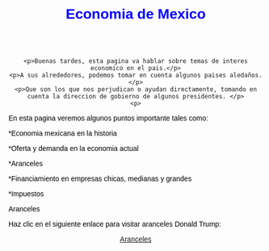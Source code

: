 <html lang="es">
<head>
    <title>Mi Primera Página Web</title>
    <style>
        body {
            background: linear-gradient(#e3e4e5);
            font-family: Arial, sans-serif;
            text-align: center;
            padding: 50px;
        }
        h1 {
            color: blue;
            margin-bottom: 70px;
        }
        p {
           text-align: left;
            color: #000000;
           }
    </style>
</head>
<body>
    <h1> Economia de Mexico </h1>

    <p>Buenas tardes, esta pagina va hablar sobre temas de interes economico en el pais.</p>
    <p>A sus alrededores, podemos tomar en cuenta algunos paises aledaños.</p>
    <p>Que son los que nos perjudican o ayudan directamente, tomando en cuenta la direccion de gobierno de algunos presidentes. </p>
     <p> 
En esta pagina veremos algunos puntos importante tales como:</p>
     <P> *Economia mexicana en la historia</p> 
     <P> *Oferta y demanda en la economia actual</p>
     <P> *Aranceles 
     <p> *Financiamiento en empresas chicas, medianas y grandes</P>
     <P> *Impuestos </P>
<div class="contenido">
    <p>Aranceles</p>
    <p>Haz clic en el siguiente enlace para visitar aranceles Donald Trump:</p>
    <a href="https://www.eleconomista.com.mx/internacionales/aranceles-trump-lejia-economica-estadounidenses-20250406-753615.html" target="_blank">Aranceles</a>
  </div>
</body>
</html>
